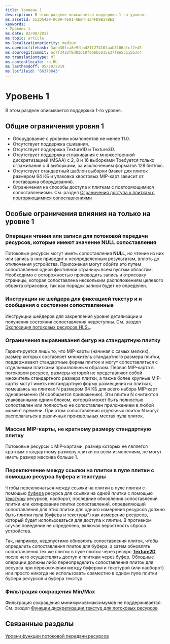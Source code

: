 ```yaml
---
title: Уровень 1
description: В этом разделе описывается поддержка 1-го уровня.
ms.assetid: 153DA429-0C99-4691-AEB4-124FD9B17BE2
keywords:
- Уровень 1
ms.date: 02/08/2017
ms.topic: article
ms.localizationpriority: medium
ms.openlocfilehash: 3aeb30fca8e9fbad21f274162aab3106afcf2e45
ms.sourcegitcommit: ac7f3422f8d83618f9b6b5615a37f8e5c115b3c4
ms.translationtype: MT
ms.contentlocale: ru-RU
ms.lasthandoff: 05/29/2019
ms.locfileid: "66370843"
---
```

# <a name="tier-1"></a>Уровень 1


В этом разделе описывается поддержка 1-го уровня.

## <a name="span-idtier1generallimitationsspanspan-idtier1generallimitationsspanspan-idtier1generallimitationsspantier-1-general-limitations"></a><span id="Tier_1_general_limitations"></span><span id="tier_1_general_limitations"></span><span id="TIER_1_GENERAL_LIMITATIONS"></span>Общие ограничения уровня 1


-   Оборудование с уровнем компонентов не менее 11.0.
-   Отсутствует поддержка сшивания.
-   Отсутствует поддержка Texture1D и Texture3D.
-   Отсутствует поддержка сглаживания с множественной дискретизацией (MSAA) с 2, 8 и 16 выборками Требуется только сглаживание с 4 выборками, за исключением форматов 128 бит/пкс.
-   Отсутствует стандартный шаблон выборки (макет для плиток размером 64 КБ и упаковка хвостовых MIP-карт зависит от поставщика оборудования).
-   Ограничения на способы доступа к плиткам с повторяющимися сопоставлениями. См. раздел [Ограничения доступа к плиткам с повторяющимися сопоставлениями](tile-access-limitations-with-duplicate-mappings.md)

## <a name="span-idspecificlimitationsaffectingtier1onlyspanspan-idspecificlimitationsaffectingtier1onlyspanspan-idspecificlimitationsaffectingtier1onlyspanspecific-limitations-affecting-tier-1-only"></a><span id="Specific_limitations_affecting_tier_1_only"></span><span id="specific_limitations_affecting_tier_1_only"></span><span id="SPECIFIC_LIMITATIONS_AFFECTING_TIER_1_ONLY"></span>Особые ограничения влияния на только на уровне 1


### <a name="span-idreadingwritingtostreamingresourcesthathavenullmappingsspanspan-idreadingwritingtostreamingresourcesthathavenullmappingsspanspan-idreadingwritingtostreamingresourcesthathavenullmappingsspanreadingwriting-to-streaming-resources-that-have-null-mappings"></a><span id="Reading_writing_to_streaming_resources_that_have_NULL_mappings"></span><span id="reading_writing_to_streaming_resources_that_have_null_mappings"></span><span id="READING_WRITING_TO_STREAMING_RESOURCES_THAT_HAVE_NULL_MAPPINGS"></span>Операции чтения или записи для потоковой передачи ресурсов, которые имеют значение NULL сопоставления

Потоковые ресурсы могут иметь сопоставления **NULL**, но чтение из них или запись в них приводит к неопределенным результатам, вплоть до отключения устройства. Приложения могут обойти это путем сопоставления одной фиктивной страницы всем пустым областям. Необходимо с осторожностью производить запись и отрисовку страницы, которая сопоставлена нескольким расположениям целевого объекта отрисовки, так как порядок записи будет не определен.

### <a name="span-idnoshaderinstructionsforclampinglodandmappedstatusfeedbackspanspan-idnoshaderinstructionsforclampinglodandmappedstatusfeedbackspanspan-idnoshaderinstructionsforclampinglodandmappedstatusfeedbackspanno-shader-instructions-for-clamping-lod-and-mapped-status-feedback"></a><span id="No_shader_instructions_for_clamping_LOD_and_mapped_status_feedback"></span><span id="no_shader_instructions_for_clamping_lod_and_mapped_status_feedback"></span><span id="NO_SHADER_INSTRUCTIONS_FOR_CLAMPING_LOD_AND_MAPPED_STATUS_FEEDBACK"></span>Инструкции не шейдера для фиксацией текстур и и сообщения о состоянии сопоставленные

Инструкции шейдеров для закрепления уровня детализации и получения состояния сопоставления недоступны. См. раздел [Экспозиция потоковых ресурсов HLSL](hlsl-streaming-resources-exposure.md).

### <a name="span-idalignmentconstraintsforstandardtileshapesspanspan-idalignmentconstraintsforstandardtileshapesspanspan-idalignmentconstraintsforstandardtileshapesspanalignment-constraints-for-standard-tile-shapes"></a><span id="Alignment_constraints_for_standard_tile_shapes"></span><span id="alignment_constraints_for_standard_tile_shapes"></span><span id="ALIGNMENT_CONSTRAINTS_FOR_STANDARD_TILE_SHAPES"></span>Ограничения выравнивания фигур на стандартную плитку

Гарантируется лишь то, что MIP-карты (начиная с самых мелких), размер которых составляет множитель стандартного размера плитки, поддерживают стандартные формы плиток и могут сопоставляться с отдельными плитками произвольным образом. Первая MIP-карта в потоковом ресурсе, размеры которой не представляют собой множитель стандартного размера плитки, а также более крупные MIP-карты могут иметь нестандартную форму размещения на плитках, помещаясь на плитках N размером 64 КБ для всего набора MIP-карт одновременно (N сообщается приложению). Эти плитки N считаются упакованными одним блоком, который может быть полностью сопоставлен или полностью не сопоставлен приложением в любой момент времени. При этом сопоставления отдельных плиток N могут располагаться в различных произвольных местах пула плиток.

### <a name="span-idarrayofmipmapsthatarentamultipleofstandardtilesizespanspan-idarrayofmipmapsthatarentamultipleofstandardtilesizespanspan-idarrayofmipmapsthatarentamultipleofstandardtilesizespanarray-of-mipmaps-that-arent-a-multiple-of-standard-tile-size"></a><span id="Array_of_mipmaps_that_aren_t_a_multiple_of_standard_tile_size"></span><span id="array_of_mipmaps_that_aren_t_a_multiple_of_standard_tile_size"></span><span id="ARRAY_OF_MIPMAPS_THAT_AREN_T_A_MULTIPLE_OF_STANDARD_TILE_SIZE"></span>Массив MIP-карты, не кратному размеру стандартную плитку

Потоковые ресурсы с MIP-картами, размер которых не является кратным стандартному размеру плитки по всем измерениям, не могут иметь размер массива больше 1.

### <a name="span-idswitchingbetweenreferencingtilesinatilepoolviaabufferandtextureresourcespanspan-idswitchingbetweenreferencingtilesinatilepoolviaabufferandtextureresourcespanspan-idswitchingbetweenreferencingtilesinatilepoolviaabufferandtextureresourcespanswitching-between-referencing-tiles-in-a-tile-pool-via-a-buffer-and-texture-resource"></a><span id="Switching_between_referencing_tiles_in_a_tile_pool_via_a_Buffer_and_Texture_resource"></span><span id="switching_between_referencing_tiles_in_a_tile_pool_via_a_buffer_and_texture_resource"></span><span id="SWITCHING_BETWEEN_REFERENCING_TILES_IN_A_TILE_POOL_VIA_A_BUFFER_AND_TEXTURE_RESOURCE"></span>Переключение между ссылки на плитки в пуле плитки с помощью ресурса буфера и текстуры

Чтобы переключаться между ссылки на плитки в пуле плитки с помощью [буфера](introduction-to-buffers.md) ресурса для ссылки на одной плитки с помощью [текстуры](introduction-to-textures.md) ресурсов, наоборот, последние обновления сопоставлений плитки или копирование плитки сопоставлений, определяющий сопоставления для этих плитки для одного измерения ресурсов должно быть плитки пула (буфера и текстуры\*) как измерение ресурсов, который будет использоваться для доступа к плитки. В противном случае поведение не определено, включая вероятность сброса устройства.

Так, например, недопустимо обновлять сопоставления плиток, чтобы определить сопоставления плиток для буфера, а затем обновлять сопоставления тех же плиток в пуле плиток через ресурс [**Texture2D**](https://docs.microsoft.com/windows/desktop/direct3dhlsl/sm5-object-texture2d), после чего осуществлять доступ к плиткам через буфер. Обходные операции должны либо переопределить сопоставления плиток для ресурса при переключении между буфером и текстурой (или наоборот) или просто никогда не использовать совместно в одном пуле плитки буфера ресурсов и буфера текстур.

### <a name="span-idminmaxreductionfilteringspanspan-idminmaxreductionfilteringspanspan-idminmaxreductionfilteringspanminmax-reduction-filtering"></a><span id="Min_Max_reduction_filtering"></span><span id="min_max_reduction_filtering"></span><span id="MIN_MAX_REDUCTION_FILTERING"></span>Фильтрация сокращения Min/Max

Фильтрация сокращения минимумов/максимумов не поддерживается. См. раздел [Функции дискретизации текстур для потоковых ресурсов](streaming-resources-texture-sampling-features.md)

## <a name="span-idrelated-topicsspanrelated-topics"></a><span id="related-topics"></span>Связанные разделы


[Уровни функции потоковой передачи ресурсов](streaming-resources-features-tiers.md)

 

 




